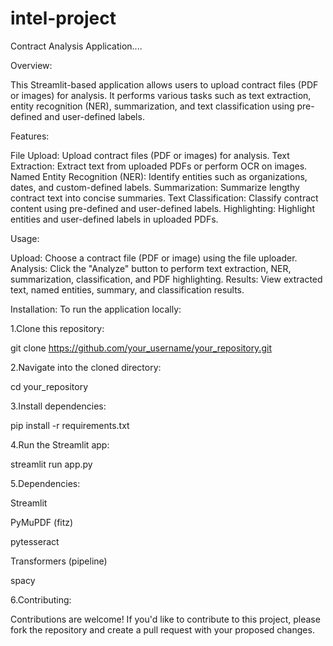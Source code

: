 # intel-project
Contract Analysis Application....

Overview:

This Streamlit-based application allows users to upload contract files (PDF or images) for analysis. It performs various tasks such as text extraction, entity recognition (NER), summarization, and text classification using pre-defined and user-defined labels.

Features:

File Upload: Upload contract files (PDF or images) for analysis.
Text Extraction: Extract text from uploaded PDFs or perform OCR on images.
Named Entity Recognition (NER): Identify entities such as organizations, dates, and custom-defined labels.
Summarization: Summarize lengthy contract text into concise summaries.
Text Classification: Classify contract content using pre-defined and user-defined labels.
Highlighting: Highlight entities and user-defined labels in uploaded PDFs.

Usage:

Upload: Choose a contract file (PDF or image) using the file uploader.
Analysis: Click the "Analyze" button to perform text extraction, NER, summarization, classification, and PDF highlighting.
Results: View extracted text, named entities, summary, and classification results.

Installation:
To run the application locally:

1.Clone this repository:

git clone https://github.com/your_username/your_repository.git

2.Navigate into the cloned directory:

cd your_repository

3.Install dependencies:

pip install -r requirements.txt

4.Run the Streamlit app:

streamlit run app.py

5.Dependencies:

Streamlit

PyMuPDF (fitz)

pytesseract

Transformers (pipeline)

spacy

6.Contributing:

Contributions are welcome! If you'd like to contribute to this project, please fork the repository and create a pull request with your proposed changes.

